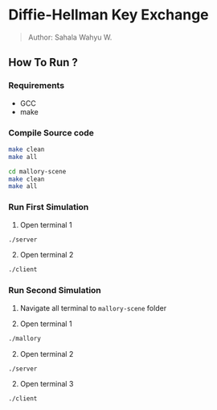 # Diffie-Hellman Key Exchange

> Author: Sahala Wahyu W.

## How To Run ?

### Requirements

- GCC
- make

### Compile Source code

```bash
make clean
make all

cd mallory-scene
make clean
make all
```

### Run First Simulation
1. Open terminal 1

```bash
./server
```

2. Open terminal 2

```bash
./client
```

### Run Second Simulation

1. Navigate all terminal to `mallory-scene` folder

2. Open terminal 1

```bash
./mallory
```

2. Open terminal 2


```bash
./server
```


2. Open terminal 3

```
./client
```